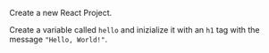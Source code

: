 Create a new React Project.

Create a variable called `hello` and inizialize it with an `h1` tag with the message `"Hello, World!"`.
